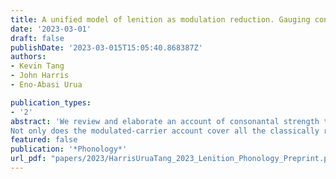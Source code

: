 ```yaml
---
title: A unified model of lenition as modulation reduction. Gauging consonant strength in Ibibio
date: '2023-03-01'
draft: false
publishDate: '2023-03-015T15:05:40.868387Z'
authors:
- Kevin Tang
- John Harris
- Eno-Abasi Urua

publication_types:
- '2'
abstract: 'We review and elaborate an account of consonantal strength that is founded on the model of speech as a modulated carrier signal. The stronger the consonant, the greater the modulation. Unlike approaches based on sonority or articulatory aperture, the account offers a uniform definition of the phonetic effect lenition has on consonants: all types of lenition (such as debuccalisation, spirantisation, and vocalisation) reduce the extent to which a consonant modulates the carrier. To demonstrate the quantifiability of this account, we present an analysis of Ibibio, in which we investigate the effects of lenition on the amplitude, periodicity, and temporal properties of consonants. We propose a method for integrating these different acoustic dimensions within an overall measure of modulation size.
Not only does the modulated-carrier account cover all the classically recognised lenition types, but it also encompasses loss of plosive release in final stops – which, although not traditionally classed as lenition, is clearly related to processes that are.'
featured: false
publication: '*Phonology*'
url_pdf: "papers/2023/HarrisUruaTang_2023_Lenition_Phonology_Preprint.pdf"
---
```

